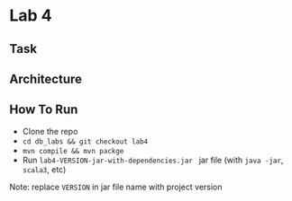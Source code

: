 # Lab 4

## Task

## Architecture

## How To Run
 - Clone the repo
 - `cd db_labs && git checkout lab4`
 - `mvn compile && mvn packge`
 - Run `lab4-VERSION-jar-with-dependencies.jar ` jar file (with `java -jar`, `scala3`, etc)

Note: replace `VERSION` in jar file name with project version

